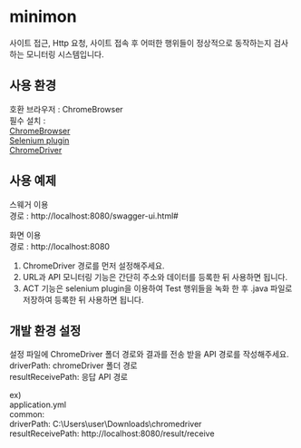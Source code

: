 # minimon
사이트 접근, Http 요청, 사이트 접속 후 어떠한 행위들이 정상적으로 동작하는지 검사하는 모니터링 시스템입니다.

  
## 사용 환경   
호환 브라우저 : ChromeBrowser  
필수 설치 :   
  [ChromeBrowser](https://support.google.com/chrome/answer/95346?co=GENIE.Platform%3DDesktop&hl=en)  
  [Selenium plugin](https://chrome.google.com/webstore/detail/selenium-ide/mooikfkahbdckldjjndioackbalphokd?hl=en)  
  [ChromeDriver](http://chromedriver.chromium.org/downloads?tmpl=%2Fsystem%2Fapp%2Ftemplates%2Fprint%2F&showPrintDialog=1)
  

## 사용 예제
스웨거 이용  
경로 : http://localhost:8080/swagger-ui.html#  


화면 이용  
경로 : http://localhost:8080  

1. ChromeDriver 경로를 먼저 설정해주세요.
2. URL과 API 모니터링 기능은 간단히 주소와 데이터를 등록한 뒤 사용하면 됩니다.
3. ACT 기능은 selenium plugin을 이용하여 Test 행위들을 녹화 한 후 .java 파일로 저장하여 등록한 뒤 사용하면 됩니다.


## 개발 환경 설정  
설정 파일에 ChromeDriver 폴더 경로와 결과를 전송 받을 API 경로를 작성해주세요.  
driverPath: chromeDriver 폴더 경로  
resultReceivePath: 응답 API 경로  
  
ex)  
application.yml  
common:  
  driverPath: C:\\Users\\user\\Downloads\\chromedriver  
  resultReceivePath: http://localhost:8080/result/receive
  
  
